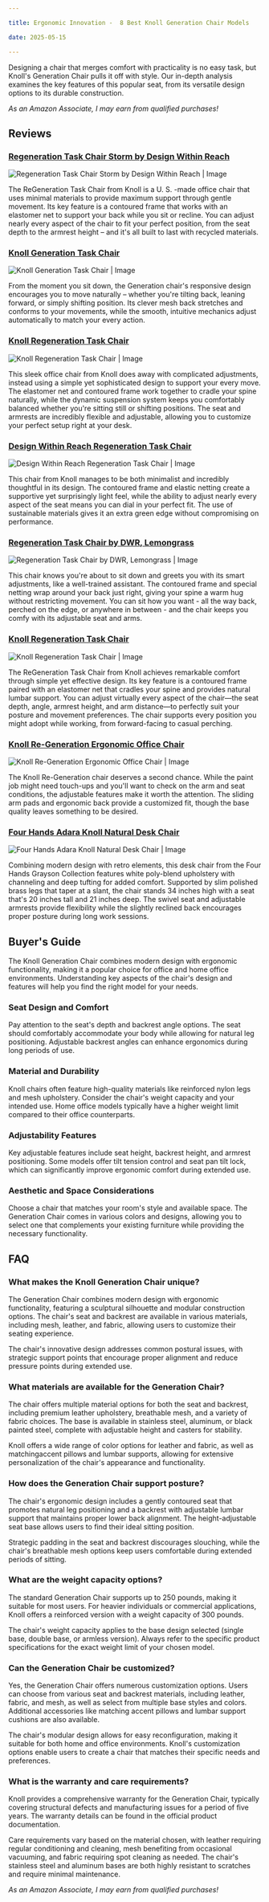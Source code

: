 ```yaml
---

title: Ergonomic Innovation -  8 Best Knoll Generation Chair Models

date: 2025-05-15

---
```


Designing a chair that merges comfort with practicality is no easy task, but Knoll's Generation Chair pulls it off with style. Our in-depth analysis examines the key features of this popular seat, from its versatile design options to its durable construction. 

*As an Amazon Associate, I may earn from qualified purchases!*


## Reviews


### [Regeneration Task Chair Storm by Design Within Reach](https://serp.ly/@bar/amazon/Knoll+Generation+Chair?utm\_term=regeneration-task-chair-storm-by-design-within-reach)

![Regeneration Task Chair Storm by Design Within Reach | Image](https://encrypted-tbn1.gstatic.com/shopping?q=tbn:ANd9GcTpfZLO\_gELbtfEGoflwOrh70aVSC6zfTfjkxTr5HnZw1zholxlQ5QIjSfXCh0oRXtf4I1V3ZLGGA3EoFxyuZKzInu-LKMr&usqp=CAY)

The ReGeneration Task Chair from Knoll is a U. S. -made office chair that uses minimal materials to provide maximum support through gentle movement. Its key feature is a contoured frame that works with an elastomer net to support your back while you sit or recline. You can adjust nearly every aspect of the chair to fit your perfect position, from the seat depth to the armrest height – and it's all built to last with recycled materials. 


### [Knoll Generation Task Chair](https://serp.ly/@bar/amazon/Knoll+Generation+Chair?utm\_term=knoll-generation-task-chair)

![Knoll Generation Task Chair | Image](https://encrypted-tbn3.gstatic.com/shopping?q=tbn:ANd9GcTAhexZa4uwwSkDbfsQ3PsuCrClVE9HlN9jVReRrxkMtu-OviAYv-EnsSvsMCkXnnhn\_A4Irjm-42dae6HRbbDUNHurpePL&usqp=CAY)

From the moment you sit down, the Generation chair's responsive design encourages you to move naturally – whether you're tilting back, leaning forward, or simply shifting position. Its clever mesh back stretches and conforms to your movements, while the smooth, intuitive mechanics adjust automatically to match your every action. 


### [Knoll Regeneration Task Chair](https://serp.ly/@bar/amazon/Knoll+Generation+Chair?utm\_term=knoll-regeneration-task-chair)

![Knoll Regeneration Task Chair | Image](https://encrypted-tbn1.gstatic.com/shopping?q=tbn:ANd9GcSypivSL6R82W1FFDDoEE9RlwH\_OCNQtysCCof\_lDEdGQe-bWyR72zwfxnCtN8eB24oKsUxIlYchTD9LG-BTWX4jGTNmb7S&usqp=CAY)

This sleek office chair from Knoll does away with complicated adjustments, instead using a simple yet sophisticated design to support your every move. The elastomer net and contoured frame work together to cradle your spine naturally, while the dynamic suspension system keeps you comfortably balanced whether you're sitting still or shifting positions. The seat and armrests are incredibly flexible and adjustable, allowing you to customize your perfect setup right at your desk. 


### [Design Within Reach Regeneration Task Chair](https://serp.ly/@bar/amazon/Knoll+Generation+Chair?utm\_term=design-within-reach-regeneration-task-chair)

![Design Within Reach Regeneration Task Chair | Image](https://encrypted-tbn2.gstatic.com/shopping?q=tbn:ANd9GcQxdu3-ndeEnpwwNknDQArUlz5p6\_Lw2jL4zfTfyz-SlynPGBqD7TNp2q9k1CJk-v9T7qlHHx4v\_mEB9tD1f-7Kb6jZDNI7&usqp=CAY)

This chair from Knoll manages to be both minimalist and incredibly thoughtful in its design. The contoured frame and elastic netting create a supportive yet surprisingly light feel, while the ability to adjust nearly every aspect of the seat means you can dial in your perfect fit. The use of sustainable materials gives it an extra green edge without compromising on performance. 


### [Regeneration Task Chair by DWR, Lemongrass](https://serp.ly/@bar/amazon/Knoll+Generation+Chair?utm\_term=regeneration-task-chair-by-dwr-lemongrass)

![Regeneration Task Chair by DWR, Lemongrass | Image](https://encrypted-tbn2.gstatic.com/shopping?q=tbn:ANd9GcQCT9vfr-J\_ZrEfh8Q5fsMVyrchUOVDU1ns745cKw7n8xMX5Vc5uiX7KPdu97MRxubO3aG4BQ01n7KAULqMbHaGBGsHCKOykw&usqp=CAY)

This chair knows you're about to sit down and greets you with its smart adjustments, like a well-trained assistant. The contoured frame and special netting wrap around your back just right, giving your spine a warm hug without restricting movement. You can sit how you want - all the way back, perched on the edge, or anywhere in between - and the chair keeps you comfy with its adjustable seat and arms. 


### [Knoll Regeneration Task Chair](https://serp.ly/@bar/amazon/Knoll+Generation+Chair?utm\_term=knoll-regeneration-task-chair)

![Knoll Regeneration Task Chair | Image](https://encrypted-tbn3.gstatic.com/shopping?q=tbn:ANd9GcTyXbb-PzhVh7KegscWWK9IYNg0EeVxxR-ixS2zl68Vw1c8-cvJPUADttnmXNRgmedzI-JoPck5s-83UCA76Fh4khDK3e8zFQ&usqp=CAY)

The ReGeneration Task Chair from Knoll achieves remarkable comfort through simple yet effective design. Its key feature is a contoured frame paired with an elastomer net that cradles your spine and provides natural lumbar support. You can adjust virtually every aspect of the chair—the seat depth, angle, armrest height, and arm distance—to perfectly suit your posture and movement preferences. The chair supports every position you might adopt while working, from forward-facing to casual perching. 


### [Knoll Re-Generation Ergonomic Office Chair](https://serp.ly/@bar/amazon/Knoll+Generation+Chair?utm\_term=knoll-re-generation-ergonomic-office-chair)

![Knoll Re-Generation Ergonomic Office Chair | Image](https://encrypted-tbn0.gstatic.com/shopping?q=tbn:ANd9GcQCqoeKDiQCDBGocwlmcAxo0UX6uUX7EeyRR4u-ZZuH8AnfHx\_Bblq3iJoyYg3FGHFHDMYm1m4ytAIkxUnDhyqAw5-2RC44UQ&usqp=CAY)

The Knoll Re-Generation chair deserves a second chance. While the paint job might need touch-ups and you'll want to check on the arm and seat conditions, the adjustable features make it worth the attention. The sliding arm pads and ergonomic back provide a customized fit, though the base quality leaves something to be desired. 


### [Four Hands Adara Knoll Natural Desk Chair](https://serp.ly/@bar/amazon/Knoll+Generation+Chair?utm\_term=four-hands-adara-knoll-natural-desk-chair)

![Four Hands Adara Knoll Natural Desk Chair | Image](https://encrypted-tbn1.gstatic.com/shopping?q=tbn:ANd9GcTyQECb2MaNLDTXsSyhVnwKqyZ6fn-P72ij5Q4e0Bl0a0tlC18PDtdcAOokQ9Wbm-hasGRlpLwETXn1rm\_zBYVUe5PRlwsH&usqp=CAY)

Combining modern design with retro elements, this desk chair from the Four Hands Grayson Collection features white poly-blend upholstery with channeling and deep tufting for added comfort. Supported by slim polished brass legs that taper at a slant, the chair stands 34 inches high with a seat that's 20 inches tall and 21 inches deep. The swivel seat and adjustable armrests provide flexibility while the slightly reclined back encourages proper posture during long work sessions. 


## Buyer's Guide

The Knoll Generation Chair combines modern design with ergonomic functionality, making it a popular choice for office and home office environments. Understanding key aspects of the chair's design and features will help you find the right model for your needs. 


### Seat Design and Comfort

Pay attention to the seat's depth and backrest angle options. The seat should comfortably accommodate your body while allowing for natural leg positioning. Adjustable backrest angles can enhance ergonomics during long periods of use. 


### Material and Durability

Knoll chairs often feature high-quality materials like reinforced nylon legs and mesh upholstery. Consider the chair's weight capacity and your intended use. Home office models typically have a higher weight limit compared to their office counterparts. 


### Adjustability Features

Key adjustable features include seat height, backrest height, and armrest positioning. Some models offer tilt tension control and seat pan tilt lock, which can significantly improve ergonomic comfort during extended use. 


### Aesthetic and Space Considerations

Choose a chair that matches your room's style and available space. The Generation Chair comes in various colors and designs, allowing you to select one that complements your existing furniture while providing the necessary functionality. 


## FAQ


### What makes the Knoll Generation Chair unique?

The Generation Chair combines modern design with ergonomic functionality, featuring a sculptural silhouette and modular construction options. The chair's seat and backrest are available in various materials, including mesh, leather, and fabric, allowing users to customize their seating experience. 

The chair's innovative design addresses common postural issues, with strategic support points that encourage proper alignment and reduce pressure points during extended use. 


### What materials are available for the Generation Chair?

The chair offers multiple material options for both the seat and backrest, including premium leather upholstery, breathable mesh, and a variety of fabric choices. The base is available in stainless steel, aluminum, or black painted steel, complete with adjustable height and casters for stability. 

Knoll offers a wide range of color options for leather and fabric, as well as matchingaccent pillows and lumbar supports, allowing for extensive personalization of the chair's appearance and functionality. 


### How does the Generation Chair support posture?

The chair's ergonomic design includes a gently contoured seat that promotes natural leg positioning and a backrest with adjustable lumbar support that maintains proper lower back alignment. The height-adjustable seat base allows users to find their ideal sitting position. 

Strategic padding in the seat and backrest discourages slouching, while the chair's breathable mesh options keep users comfortable during extended periods of sitting. 


### What are the weight capacity options?

The standard Generation Chair supports up to 250 pounds, making it suitable for most users. For heavier individuals or commercial applications, Knoll offers a reinforced version with a weight capacity of 300 pounds. 

The chair's weight capacity applies to the base design selected (single base, double base, or armless version). Always refer to the specific product specifications for the exact weight limit of your chosen model. 


### Can the Generation Chair be customized?

Yes, the Generation Chair offers numerous customization options. Users can choose from various seat and backrest materials, including leather, fabric, and mesh, as well as select from multiple base styles and colors. Additional accessories like matching accent pillows and lumbar support cushions are also available. 

The chair's modular design allows for easy reconfiguration, making it suitable for both home and office environments. Knoll's customization options enable users to create a chair that matches their specific needs and preferences. 


### What is the warranty and care requirements?

Knoll provides a comprehensive warranty for the Generation Chair, typically covering structural defects and manufacturing issues for a period of five years. The warranty details can be found in the official product documentation. 

Care requirements vary based on the material chosen, with leather requiring regular conditioning and cleaning, mesh benefiting from occasional vacuuming, and fabric requiring spot cleaning as needed. The chair's stainless steel and aluminum bases are both highly resistant to scratches and require minimal maintenance. 

*As an Amazon Associate, I may earn from qualified purchases!*